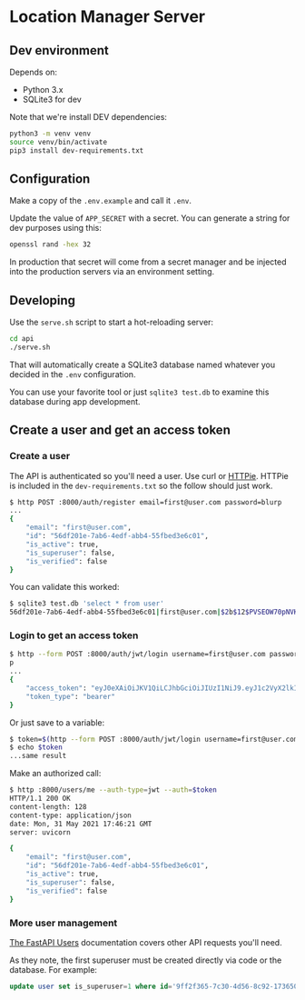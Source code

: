 # Location Manager Server

## Dev environment

Depends on:

- Python 3.x
- SQLite3 for dev

Note that we're install DEV dependencies:

```sh
python3 -m venv venv
source venv/bin/activate
pip3 install dev-requirements.txt
```

## Configuration


Make a copy of the `.env.example` and call it `.env`.

Update the value of `APP_SECRET` with a secret.
You can generate a string for dev purposes using this:

```sh
openssl rand -hex 32
```

In production that secret will come from a secret manager and be injected into the production servers via an environment setting.

## Developing

Use the `serve.sh` script to start a hot-reloading server:

```sh
cd api
./serve.sh
```

That will automatically create a SQLite3 database named whatever you decided in the `.env` configuration.

You can use your favorite tool or just `sqlite3 test.db` to examine this database during app development.

## Create a user and get an access token

### Create a user

The API is authenticated so you'll need a user.
Use curl or [HTTPie](https://httpie.io/).
HTTPie is included in the `dev-requirements.txt` so the follow should just work.

```sh
$ http POST :8000/auth/register email=first@user.com password=blurp
...
{
    "email": "first@user.com",
    "id": "56df201e-7ab6-4edf-abb4-55fbed3e6c01",
    "is_active": true,
    "is_superuser": false,
    "is_verified": false
}
```

You can validate this worked:

```sh
$ sqlite3 test.db 'select * from user'
56df201e-7ab6-4edf-abb4-55fbed3e6c01|first@user.com|$2b$12$PVSEOW70pNVKHqmeZeHqsehk0rSl6yMPxwE/x1dV.1RwF42B7kFoG|1|0|0
```

### Login to get an access token

```sh
$ http --form POST :8000/auth/jwt/login username=first@user.com password=blur
p
...
{
    "access_token": "eyJ0eXAiOiJKV1QiLCJhbGciOiJIUzI1NiJ9.eyJ1c2VyX2lkIjoiNTZkZjIwMWUtN2FiNi00ZWRmLWFiYjQtNTVmYmVkM2U2YzAxIiwiYXVkIjoiZmFzdGFwaS11c2VyczphdXRoIiwiZXhwIjoxNjIyNDg0OTI3fQ.coEGC1o8SylYVCjeOrJnmFrxUIqeoz7ujvjw7ZEd8TY",
    "token_type": "bearer"
}
```

Or just save to a variable:

```sh
$ token=$(http --form POST :8000/auth/jwt/login username=first@user.com password=blurp | jq --raw-output '.access_token')
$ echo $token
...same result
```

Make an authorized call:

```sh
$ http :8000/users/me --auth-type=jwt --auth=$token
HTTP/1.1 200 OK
content-length: 128
content-type: application/json
date: Mon, 31 May 2021 17:46:21 GMT
server: uvicorn

{
    "email": "first@user.com",
    "id": "56df201e-7ab6-4edf-abb4-55fbed3e6c01",
    "is_active": true,
    "is_superuser": false,
    "is_verified": false
}
```

### More user management

[The FastAPI Users](https://frankie567.github.io/fastapi-users/usage/flow/#6-logout) documentation covers other API requests you'll need.

As they note, the first superuser must be created directly via code or the database.
For example:

```sql
update user set is_superuser=1 where id='9ff2f365-7c30-4d56-8c92-173650fb93ae';
```
